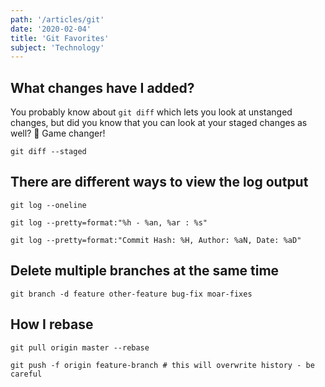 ```yaml
---
path: '/articles/git'
date: '2020-02-04'
title: 'Git Favorites'
subject: 'Technology'
---
```


## What changes have I added?
You probably know about `git diff` which lets you look at unstanged changes, but did you know that you can look at your staged changes as well?  🙌 Game changer!
```
git diff --staged
```

## There are different ways to view the log output

    git log --oneline

    git log --pretty=format:"%h - %an, %ar : %s"

    git log --pretty=format:"Commit Hash: %H, Author: %aN, Date: %aD"

## Delete multiple branches at the same time
```
git branch -d feature other-feature bug-fix moar-fixes
```

## How I rebase
    git pull origin master --rebase  

    git push -f origin feature-branch # this will overwrite history - be careful